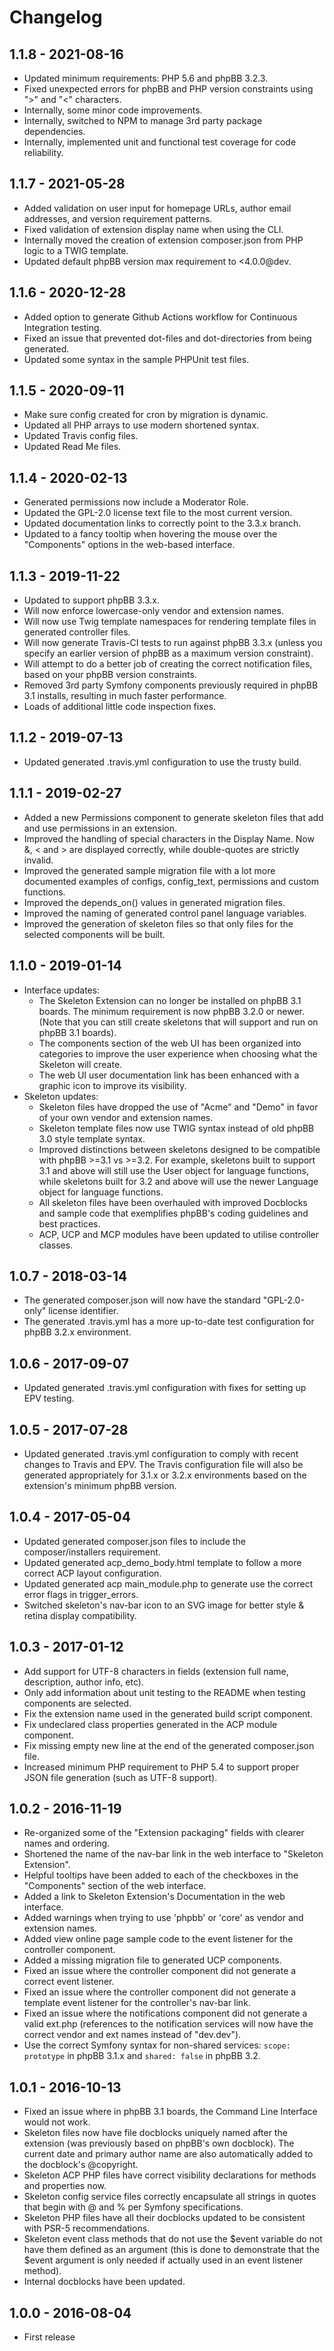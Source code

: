 # Changelog

## 1.1.8 - 2021-08-16

- Updated minimum requirements: PHP 5.6 and phpBB 3.2.3.
- Fixed unexpected errors for phpBB and PHP version constraints using ">" and "<" characters.
- Internally, some minor code improvements.
- Internally, switched to NPM to manage 3rd party package dependencies.
- Internally, implemented unit and functional test coverage for code reliability.

## 1.1.7 - 2021-05-28

- Added validation on user input for homepage URLs, author email addresses, and version requirement patterns.
- Fixed validation of extension display name when using the CLI.
- Internally moved the creation of extension composer.json from PHP logic to a TWIG template.
- Updated default phpBB version max requirement to <4.0.0@dev.

## 1.1.6 - 2020-12-28

- Added option to generate Github Actions workflow for Continuous Integration testing.
- Fixed an issue that prevented dot-files and dot-directories from being generated.
- Updated some syntax in the sample PHPUnit test files.

## 1.1.5 - 2020-09-11

- Make sure config created for cron by migration is dynamic.
- Updated all PHP arrays to use modern shortened syntax.
- Updated Travis config files.
- Updated Read Me files.

## 1.1.4 - 2020-02-13

- Generated permissions now include a Moderator Role.
- Updated the GPL-2.0 license text file to the most current version.
- Updated documentation links to correctly point to the 3.3.x branch. 
- Updated to a fancy tooltip when hovering the mouse over the "Components" options in the web-based interface.

## 1.1.3 - 2019-11-22

- Updated to support phpBB 3.3.x.
- Will now enforce lowercase-only vendor and extension names.
- Will now use Twig template namespaces for rendering template files in generated controller files.
- Will now generate Travis-CI tests to run against phpBB 3.3.x (unless you specify an earlier version of phpBB as a maximum version constraint).
- Will attempt to do a better job of creating the correct notification files, based on your phpBB version constraints.
- Removed 3rd party Symfony components previously required in phpBB 3.1 installs, resulting in much faster performance.
- Loads of additional little code inspection fixes.

## 1.1.2 - 2019-07-13

- Updated generated .travis.yml configuration to use the trusty build.

## 1.1.1 - 2019-02-27

- Added a new Permissions component to generate skeleton files that add and use permissions in an extension.
- Improved the handling of special characters in the Display Name. Now &, < and > are displayed correctly, while double-quotes are strictly invalid.
- Improved the generated sample migration file with a lot more documented examples of configs, config_text, permissions and custom functions.
- Improved the depends_on() values in generated migration files.
- Improved the naming of generated control panel language variables.
- Improved the generation of skeleton files so that only files for the selected components will be built.

## 1.1.0 - 2019-01-14

- Interface updates:
	- The Skeleton Extension can no longer be installed on phpBB 3.1 boards. The minimum requirement is now phpBB 3.2.0 or newer. (Note that you can still create skeletons that will support and run on phpBB 3.1 boards).
	- The components section of the web UI has been organized into categories to improve the user experience when choosing what the Skeleton will create.
	- The web UI user documentation link has been enhanced with a graphic icon to improve its visibility.
- Skeleton updates:
	- Skeleton files have dropped the use of "Acme" and "Demo" in favor of your own vendor and extension names. 
	- Skeleton template files now use TWIG syntax instead of old phpBB 3.0 style template syntax.
	- Improved distinctions between skeletons designed to be compatible with phpBB >=3.1 vs >=3.2. For example, skeletons built to support 3.1 and above will still use the User object for language functions, while skeletons built for 3.2 and above will use the newer Language object for language functions.
	- All skeleton files have been overhauled with improved Docblocks and sample code that exemplifies phpBB's coding guidelines and best practices.
	- ACP, UCP and MCP modules have been updated to utilise controller classes.

## 1.0.7 - 2018-03-14

- The generated composer.json will now have the standard "GPL-2.0-only" license identifier.
- The generated .travis.yml has a more up-to-date test configuration for phpBB 3.2.x environment.

## 1.0.6 - 2017-09-07

- Updated generated .travis.yml configuration with fixes for setting up EPV testing.

## 1.0.5 - 2017-07-28

- Updated generated .travis.yml configuration to comply with recent changes to Travis and EPV. The Travis configuration file will also be generated appropriately for 3.1.x or 3.2.x environments based on the extension's minimum phpBB version.

## 1.0.4 - 2017-05-04

- Updated generated composer.json files to include the composer/installers requirement.
- Updated generated acp_demo_body.html template to follow a more correct ACP layout configuration.
- Updated generated acp main_module.php to generate use the correct error flags in trigger_errors.
- Switched skeleton's nav-bar icon to an SVG image for better style & retina display compatibility.

## 1.0.3 - 2017-01-12

- Add support for UTF-8 characters in fields (extension full name, description, author info, etc).
- Only add information about unit testing to the README when testing components are selected.
- Fix the extension name used in the generated build script component.
- Fix undeclared class properties generated in the ACP module component.
- Fix missing empty new line at the end of the generated composer.json file.
- Increased minimum PHP requirement to PHP 5.4 to support proper JSON file generation (such as UTF-8 support).

## 1.0.2 - 2016-11-19

- Re-organized some of the "Extension packaging" fields with clearer names and ordering.
- Shortened the name of the nav-bar link in the web interface to "Skeleton Extension".
- Helpful tooltips have been added to each of the checkboxes in the "Components" section of the web interface.
- Added a link to Skeleton Extension's Documentation in the web interface.
- Added warnings when trying to use 'phpbb' or 'core' as vendor and extension names.
- Added view online page sample code to the event listener for the controller component.
- Added a missing migration file to generated UCP components.
- Fixed an issue where the controller component did not generate a correct event listener.
- Fixed an issue where the controller component did not generate a template event listener for the controller's nav-bar link.
- Fixed an issue where the notifications component did not generate a valid ext.php (references to the notification services will now have the correct vendor and ext names instead of "dev.dev").
- Use the correct Symfony syntax for non-shared services: `scope: prototype` in phpBB 3.1.x and `shared: false` in phpBB 3.2.

## 1.0.1 - 2016-10-13

- Fixed an issue where in phpBB 3.1 boards, the Command Line Interface would not work.
- Skeleton files now have file docblocks uniquely named after the extension (was previously based on phpBB's own docblock). The current date and primary author name are also automatically added to the docblock's @copyright.
- Skeleton ACP PHP files have correct visibility declarations for methods and properties now.
- Skeleton config service files correctly encapsulate all strings in quotes that begin with @ and % per Symfony specifications.
- Skeleton PHP files have all their docblocks updated to be consistent with PSR-5 recommendations.
- Skeleton event class methods that do not use the $event variable do not have them defined as an argument (this is done to demonstrate that the $event argument is only needed if actually used in an event listener method).
- Internal docblocks have been updated.

## 1.0.0 - 2016-08-04

- First release
